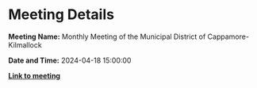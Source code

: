 # Meeting Details

**Meeting Name:** Monthly Meeting of the Municipal District of Cappamore-Kilmallock

**Date and Time:** 2024-04-18 15:00:00

**<a href="https://www.limerick.ie/council/whats-on/monthly-meeting-of-the-municipal-district-of-cappamore-kilmallock-13" target="_blank">Link to meeting</a>**
